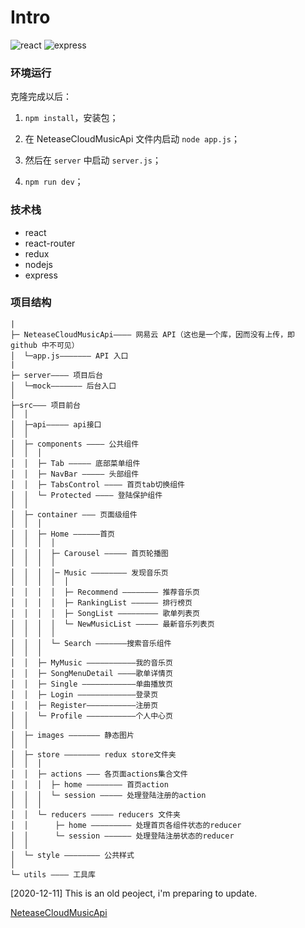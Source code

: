 # Intro

![react](https://img.shields.io/badge/react-support-brightgreen.svg)
![express](https://img.shields.io/badge/express-support-brightgreen.svg)

### 环境运行

克隆完成以后：

1. `npm install`，安装包；

2. 在 NeteaseCloudMusicApi 文件内启动 `node app.js`；

3. 然后在 `server` 中启动 `server.js`；

4. `npm run dev`；

### 技术栈

- react
- react-router
- redux
- nodejs
- express

### 项目结构

```
|
├─ NeteaseCloudMusicApi———– 网易云 API（这也是一个库，因而没有上传，即 github 中不可见）
│  └─app.js——————– API 入口
|
├─ server———– 项目后台
│  └─mock——————– 后台入口
│
├─src——– 项目前台
│  │
│  ├─api————– api接口
│  │
│  ├─ components ———– 公共组件
│  │  │
│  │  ├─ Tab ————– 底部菜单组件
│  │  ├─ NavBar ————– 头部组件
│  │  ├─ TabsControl ———– 首页tab切换组件
│  │  └─ Protected ———– 登陆保护组件
│  │
│  ├─ container ——– 页面级组件
│  │  │
│  │  ├─ Home —————–首页
│  │  │  │
│  │  │  ├─ Carousel ————– 首页轮播图
│  │  │  │
│  │  │  │─ Music ———————– 发现音乐页
│  │  │  │  │
│  │  │  │  ├─ Recommend ———————– 推荐音乐页
│  │  │  │  ├─ RankingList —————– 排行榜页
│  │  │  │  ├─ SongList ————————– 歌单列表页
│  │  │  │  └─ NewMusicList ————– 最新音乐列表页
│  │  │  │
│  │  │  └─ Search ——————–搜索音乐组件
│  │  │
│  │  ├─ MyMusic ——————————–我的音乐页
│  │  ├─ SongMenuDetail ———–歌单详情页
│  │  ├─ Single ———————————–单曲播放页
│  │  ├─ Login ————————————–登录页
│  │  ├─ Register——————————–注册页
│  │  └─ Profile ——————————–个人中心页
│  │
│  ├─ images ——————– 静态图片
│  │
│  ├─ store ———————– redux store文件夹
│  │  │
│  │  ├─ actions ——– 各页面actions集合文件
│  │  │  ├─ home ———————– 首页action
│  │  │  └─ session ————– 处理登陆注册的action
│  │  │
│  │  └─ reducers ————– reducers 文件夹
│  │      ├─ home ————————– 处理首页各组件状态的reducer
│  │      └─ session —————– 处理登陆注册状态的reducer
│  │
│  └─ style ———————– 公共样式
│
└─ utils ———– 工具库

```

[2020-12-11] This is an old peoject, i'm preparing to update.

[NeteaseCloudMusicApi](https://binaryify.github.io/NeteaseCloudMusicApi/#/?id=neteasecloudmusicapi)
